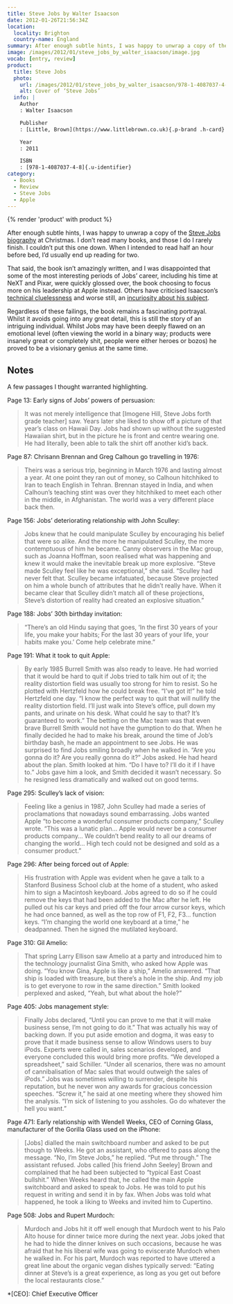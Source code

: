 ```yaml
---
title: Steve Jobs by Walter Isaacson
date: 2012-01-26T21:56:34Z
location:
  locality: Brighton
  country-name: England
summary: After enough subtle hints, I was happy to unwrap a copy of the Steve Jobs biography at Christmas.
image: /images/2012/01/steve_jobs_by_walter_isaacson/image.jpg
vocab: [entry, review]
product:
  title: Steve Jobs
  photo:
    url: /images/2012/01/steve_jobs_by_walter_isaacson/978-1-4087037-4-8.jpg
    alt: Cover of ‘Steve Jobs’
  info: |
    Author
    : Walter Isaacson

    Publisher
    : [Little, Brown](https://www.littlebrown.co.uk){.p-brand .h-card}

    Year
    : 2011

    ISBN
    : [978-1-4087037-4-8]{.u-identifier}
category:
  - Books
  - Review
  - Steve Jobs
  - Apple
---
```

{% render 'product' with product %}

After enough subtle hints, I was happy to unwrap a copy of the [Steve Jobs biography][1] at Christmas. I don’t read many books, and those I do I rarely finish. I couldn’t put this one down. When I intended to read half an hour before bed, I’d usually end up reading for two.

That said, the book isn’t amazingly written, and I was disappointed that some of the most interesting periods of Jobs’ career, including his time at NeXT and Pixar, were quickly glossed over, the book choosing to focus more on his leadership at Apple instead. Others have criticised Isaacson’s [technical cluelessness][2] and worse still, an [incuriosity about his subject][3].

Regardless of these failings, the book remains a fascinating portrayal. Whilst it avoids going into any great detail, this is still the story of an intriguing individual. Whilst Jobs may have been deeply flawed on an emotional level (often viewing the world in a binary way; products were insanely great or completely shit, people were either heroes or bozos) he proved to be a visionary genius at the same time.

## Notes

A few passages I thought warranted highlighting.

Page 13: Early signs of Jobs’ powers of persuasion:

> It was not merely intelligence that [Imogene Hill, Steve Jobs forth grade teacher] saw. Years later she liked to show off a picture of that year’s class on Hawaii Day. Jobs had shown up without the suggested Hawaiian shirt, but in the picture he is front and centre wearing one. He had literally, been able to talk the shirt off another kid’s back.

Page 87: Chrisann Brennan and Greg Calhoun go travelling in 1976:

> Theirs was a serious trip, beginning in March 1976 and lasting almost a year. At one point they ran out of money, so Calhoun hitchhiked to Iran to teach English in Tehran. Brennan stayed in India, and when Calhoun’s teaching stint was over they hitchhiked to meet each other in the middle, in Afghanistan. The world was a very different place back then.

Page 156: Jobs’ deteriorating relationship with John Sculley:

> Jobs knew that he could manipulate Sculley by encouraging his belief that were so alike. And the more he manipulated Sculley, the more contemptuous of him he became. Canny observers in the Mac group, such as Joanna Hoffman, soon realised what was happening and knew it would make the inevitable break up more explosive. “Steve made Sculley feel like he was exceptional,” she said. “Sculley had never felt that. Sculley became infatuated, because Steve projected on him a whole bunch of attributes that he didn’t really have. When it became clear that Sculley didn’t match all of these projections, Steve’s distortion of reality had created an explosive situation.”

Page 188: Jobs’ 30th birthday invitation:

> “There’s an old Hindu saying that goes, ‘In the first 30 years of your life, you make your habits; For the last 30 years of your life, your habits make you.’ Come help celebrate mine.”

Page 191: What it took to quit Apple:

> By early 1985 Burrell Smith was also ready to leave. He had worried that it would be hard to quit if Jobs tried to talk him out of it; the reality distortion field was usually too strong for him to resist. So he plotted with Hertzfeld how he could break free. “I’ve got it!” he told Hertzfeld one day. “I know the perfect way to quit that will nullify the reality distortion field. I’ll just walk into Steve’s office, pull down my pants, and urinate on his desk. What could he say to that? It’s guaranteed to work.” The betting on the Mac team was that even brave Burrell Smith would not have the gumption to do that. When he finally decided he had to make his break, around the time of Job’s birthday bash, he made an appointment to see Jobs. He was surprised to find Jobs smiling broadly when he walked in. “Are you gonna do it? Are you really gonna do it?” Jobs asked. He had heard about the plan.
> Smith looked at him. “Do I have to? I’ll do it if I have to.” Jobs gave him a look, and Smith decided it wasn’t necessary. So he resigned less dramatically and walked out on good terms.

Page 295: Sculley’s lack of vision:

> Feeling like a genius in 1987, John Sculley had made a series of proclamations that nowadays sound embarrassing. Jobs wanted Apple “to become a wonderful consumer products company,” Sculley wrote. “This was a lunatic plan… Apple would never be a consumer products company… We couldn’t bend reality to all our dreams of changing the world… High tech could not be designed and sold as a consumer product.”

Page 296: After being forced out of Apple:

> His frustration with Apple was evident when he gave a talk to a Stanford Business School club at the home of a student, who asked him to sign a Macintosh keyboard. Jobs agreed to do so if he could remove the keys that had been added to the Mac after he left. He pulled out his car keys and pried off the four arrow cursor keys, which he had once banned, as well as the top row of F1, F2, F3… function keys. “I’m changing the world one keyboard at a time,” he deadpanned. Then he signed the mutilated keyboard.

Page 310: Gil Amelio:

> That spring Larry Ellison saw Amelio at a party and introduced him to the technology journalist Gina Smith, who asked how Apple was doing. “You know Gina, Apple is like a ship,” Amelio answered. “That ship is loaded with treasure, but there’s a hole in the ship. And my job is to get everyone to row in the same direction.” Smith looked perplexed and asked, “Yeah, but what about the hole?”

Page 405: Jobs management style:

> Finally Jobs declared, “Until you can prove to me that it will make business sense, I’m not going to do it.” That was actually his way of backing down. If you put aside emotion and dogma, it was easy to prove that it made business sense to allow Windows users to buy iPods. Experts were called in, sales scenarios developed, and everyone concluded this would bring more profits. “We developed a spreadsheet,” said Schiller. “Under all scenarios, there was no amount of cannibalisation of Mac sales that would outweigh the sales of iPods.” Jobs was sometimes willing to surrender, despite his reputation, but he never won any awards for gracious concession speeches. “Screw it,” he said at one meeting where they showed him the analysis. “I’m sick of listening to you assholes. Go do whatever the hell you want.”

Page 471: Early relationship with Wendell Weeks, CEO of Corning Glass, manufacturer of the Gorilla Glass used on the iPhone:

> [Jobs] dialled the main switchboard number and asked to be put though to Weeks. He got an assistant, who offered to pass along the message. “No, I’m Steve Jobs,” he replied. “Put me through.” The assistant refused. Jobs called [his friend John Seeley] Brown and complained that he had been subjected to “typical East Coast bullshit.” When Weeks heard that, he called the main Apple switchboard and asked to speak to Jobs. He was told to put his request in writing and send it in by fax. When Jobs was told what happened, he took a liking to Weeks and invited him to Cupertino.

Page 508: Jobs and Rupert Murdoch:

> Murdoch and Jobs hit it off well enough that Murdoch went to his Palo Alto house for dinner twice more during the next year. Jobs joked that he had to hide the dinner knives on such occasions, because he was afraid that he his liberal wife was going to eviscerate Murdoch when he walked in. For his part, Murdoch was reported to have uttered a great line about the organic vegan dishes typically served: “Eating dinner at Steve’s is a great experience, as long as you get out before the local restaurants close.”

[1]: http://stevejobsthebiography.com/
[2]: http://5by5.tv/hypercritical/42
[3]: http://blog.thomasqbrady.com/post/13639200852/steve-jobs-by-walter-isaacson-a-review

*[CEO]: Chief Executive Officer
